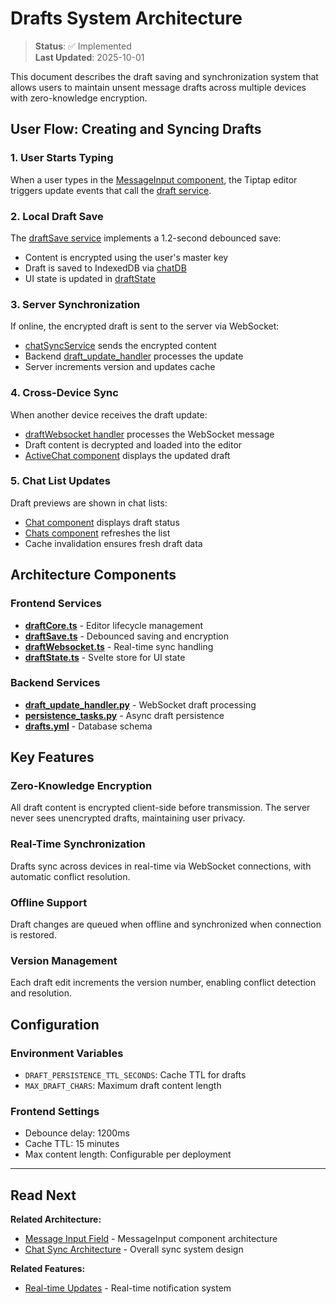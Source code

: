 # Drafts System Architecture

> **Status**: ✅ Implemented  
> **Last Updated**: 2025-10-01

This document describes the draft saving and synchronization system that allows users to maintain unsent message drafts across multiple devices with zero-knowledge encryption.

## User Flow: Creating and Syncing Drafts

### 1. User Starts Typing
When a user types in the [MessageInput component](../../frontend/packages/ui/src/components/enter_message/MessageInput.svelte), the Tiptap editor triggers update events that call the [draft service](../../frontend/packages/ui/src/services/draftService.ts).

### 2. Local Draft Save
The [draftSave service](../../frontend/packages/ui/src/services/drafts/draftSave.ts) implements a 1.2-second debounced save:
- Content is encrypted using the user's master key
- Draft is saved to IndexedDB via [chatDB](../../frontend/packages/ui/src/services/db.ts)
- UI state is updated in [draftState](../../frontend/packages/ui/src/services/drafts/draftState.ts)

### 3. Server Synchronization
If online, the encrypted draft is sent to the server via WebSocket:
- [chatSyncService](../../frontend/packages/ui/src/services/chatSyncService.ts) sends the encrypted content
- Backend [draft_update_handler](../../backend/core/api/app/routes/handlers/websocket_handlers/draft_update_handler.py) processes the update
- Server increments version and updates cache

### 4. Cross-Device Sync
When another device receives the draft update:
- [draftWebsocket handler](../../frontend/packages/ui/src/services/drafts/draftWebsocket.ts) processes the WebSocket message
- Draft content is decrypted and loaded into the editor
- [ActiveChat component](../../frontend/packages/ui/src/components/ActiveChat.svelte) displays the updated draft

### 5. Chat List Updates
Draft previews are shown in chat lists:
- [Chat component](../../frontend/packages/ui/src/components/chats/Chat.svelte) displays draft status
- [Chats component](../../frontend/packages/ui/src/components/chats/Chats.svelte) refreshes the list
- Cache invalidation ensures fresh draft data

## Architecture Components

### Frontend Services
- **[draftCore.ts](../../frontend/packages/ui/src/services/drafts/draftCore.ts)** - Editor lifecycle management
- **[draftSave.ts](../../frontend/packages/ui/src/services/drafts/draftSave.ts)** - Debounced saving and encryption
- **[draftWebsocket.ts](../../frontend/packages/ui/src/services/drafts/draftWebsocket.ts)** - Real-time sync handling
- **[draftState.ts](../../frontend/packages/ui/src/services/drafts/draftState.ts)** - Svelte store for UI state

### Backend Services
- **[draft_update_handler.py](../../backend/core/api/app/routes/handlers/websocket_handlers/draft_update_handler.py)** - WebSocket draft processing
- **[persistence_tasks.py](../../backend/core/api/app/tasks/persistence_tasks.py)** - Async draft persistence
- **[drafts.yml](../../backend/core/directus/schemas/drafts.yml)** - Database schema

## Key Features

### Zero-Knowledge Encryption
All draft content is encrypted client-side before transmission. The server never sees unencrypted drafts, maintaining user privacy.

### Real-Time Synchronization
Drafts sync across devices in real-time via WebSocket connections, with automatic conflict resolution.

### Offline Support
Draft changes are queued when offline and synchronized when connection is restored.

### Version Management
Each draft edit increments the version number, enabling conflict detection and resolution.

## Configuration

### Environment Variables
- `DRAFT_PERSISTENCE_TTL_SECONDS`: Cache TTL for drafts
- `MAX_DRAFT_CHARS`: Maximum draft content length

### Frontend Settings
- Debounce delay: 1200ms
- Cache TTL: 15 minutes
- Max content length: Configurable per deployment

---

## Read Next

**Related Architecture:**
- [Message Input Field](./message_input_field.md) - MessageInput component architecture
- [Chat Sync Architecture](./sync.md) - Overall sync system design

**Related Features:**
- [Real-time Updates](./notifications.md) - Real-time notification system